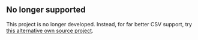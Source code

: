 ## No longer supported
This project is no longer developed. Instead, for far better CSV support, try [this alternative own source project](https://joshclose.github.io/CsvHelper/). 
